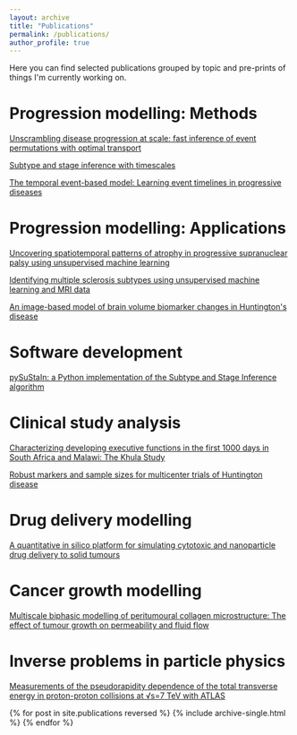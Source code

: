 ```yaml
---
layout: archive
title: "Publications"
permalink: /publications/
author_profile: true
---
```


Here you can find selected publications grouped by topic and pre-prints of things I'm currently working on.

Progression modelling: Methods
===

[Unscrambling disease progression at scale: fast inference of event permutations with optimal transport](https://proceedings.neurips.cc/paper_files/paper/2024/hash/73c362193e3e23188b2a74de7824cc4c-Abstract-Conference.html)

[Subtype and stage inference with timescales](https://link.springer.com/chapter/10.1007/978-3-031-34048-2_2)

[The temporal event-based model: Learning event timelines in progressive diseases](https://direct.mit.edu/imag/article/doi/10.1162/imag_a_00010/117183/The-temporal-event-based-model-Learning-event)

Progression modelling: Applications
===

[Uncovering spatiotemporal patterns of atrophy in progressive supranuclear palsy using unsupervised machine learning](http://dx.doi.org/10.1093/braincomms/fcad048)

[Identifying multiple sclerosis subtypes using unsupervised machine learning and MRI data](https://www.nature.com/articles/s41467-021-22265-2)

[An image-based model of brain volume biomarker changes in Huntington's disease](http://pawij.github.io/files/paper_acn_2018.pdf)

Software development
===

[pySuStaIn: a Python implementation of the Subtype and Stage Inference algorithm](https://pubmed.ncbi.nlm.nih.gov/34926780/)

Clinical study analysis
===

[Characterizing developing executive functions in the first 1000 days in South Africa and Malawi: The Khula Study](https://wellcomeopenresearch.org/articles/9-157)

[Robust markers and sample sizes for multicenter trials of Huntington disease](http://pawij.github.io/files/paper_an_2020.pdf)

Drug delivery modelling
===

[A quantitative in silico platform for simulating cytotoxic and nanoparticle drug delivery to solid tumours](http://pawij.github.io/files/paper_rsif_2019.pdf)

Cancer growth modelling
===

[Multiscale biphasic modelling of peritumoural collagen microstructure: The effect of tumour growth on permeability and fluid flow](http://pawij.github.io/files/paper_pone_2017.pdf)

Inverse problems in particle physics
===

[Measurements of the pseudorapidity dependence of the total transverse energy in proton-proton collisions at √s=7 TeV with ATLAS](http://pawij.github.io/files/paper_jhep_2012.pdf)

<!-- {% include base_path %} -->

{% for post in site.publications reversed %}
  {% include archive-single.html %}
{% endfor %}

